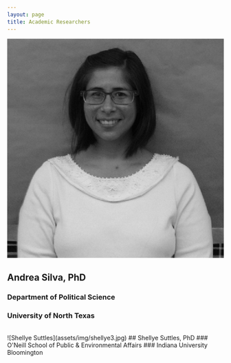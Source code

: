 ```yaml
---
layout: page
title: Academic Researchers
---
```

![Andrea Silva](/assets/img/andrea.png)
## Andrea Silva, PhD
### Department of Political Science
### University of North Texas

<br>
![Shellye Suttles](assets/img/shellye3.jpg)
## Shellye Suttles, PhD
### O'Neill School of Public & Environmental Affairs
### Indiana University Bloomington
